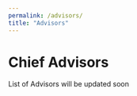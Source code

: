 ```yaml
---
permalink: /advisors/
title: "Advisors"
---
```

# Chief Advisors
List of Advisors will be updated soon 

